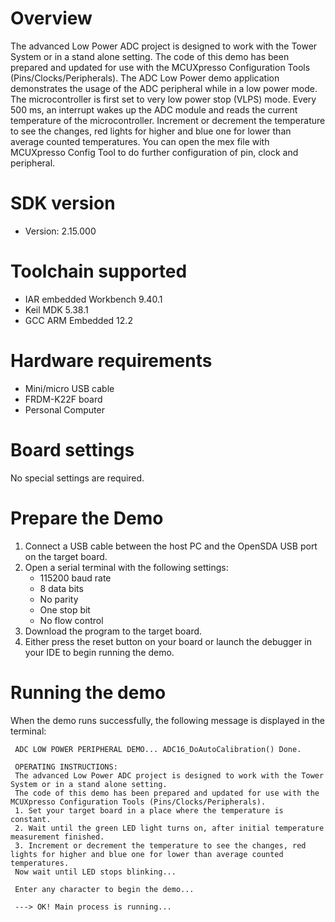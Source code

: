 Overview
========
The advanced Low Power ADC project is designed to work with the Tower System or in a stand alone setting.
The code of this demo has been prepared and updated for use with the MCUXpresso Configuration Tools (Pins/Clocks/Peripherals).
The ADC Low Power demo application demonstrates the usage of the ADC peripheral while in a low power mode. The
microcontroller is first set to very low power stop (VLPS) mode. Every 500 ms, an interrupt wakes up the ADC module and
reads the current temperature of the microcontroller. Increment or decrement the temperature to see the changes, red lights
for higher and blue one for lower than average counted temperatures. You can open the mex file with MCUXpresso Config Tool to 
do further configuration of pin, clock and peripheral.


SDK version
===========
- Version: 2.15.000

Toolchain supported
===================
- IAR embedded Workbench  9.40.1
- Keil MDK  5.38.1
- GCC ARM Embedded  12.2

Hardware requirements
=====================
- Mini/micro USB cable
- FRDM-K22F board
- Personal Computer

Board settings
==============
No special settings are required.

Prepare the Demo
================
1.  Connect a USB cable between the host PC and the OpenSDA USB port on the target board.
2.  Open a serial terminal with the following settings:
    - 115200 baud rate
    - 8 data bits
    - No parity
    - One stop bit
    - No flow control
3.  Download the program to the target board.
4.  Either press the reset button on your board or launch the debugger in your IDE to begin running the demo.

Running the demo
================
When the demo runs successfully, the following message is displayed in the terminal:

~~~~~~~~~~~~~~~~~~~~~~~~~~~~~~~~~~~~~~~~~~~~~~~~~~~~~~~~~~~~~~~~~~~~~~~
 ADC LOW POWER PERIPHERAL DEMO... ADC16_DoAutoCalibration() Done.

 OPERATING INSTRUCTIONS:
 The advanced Low Power ADC project is designed to work with the Tower System or in a stand alone setting.
 The code of this demo has been prepared and updated for use with the MCUXpresso Configuration Tools (Pins/Clocks/Peripherals).
 1. Set your target board in a place where the temperature is constant.
 2. Wait until the green LED light turns on, after initial temperature measurement finished.
 3. Increment or decrement the temperature to see the changes, red lights for higher and blue one for lower than average counted temperatures.
 Now wait until LED stops blinking...

 Enter any character to begin the demo...

 ---> OK! Main process is running...

~~~~~~~~~~~~~~~~~~~~~~~~~~~~~~~~~~~~~~~~~~~~~~~~~~~~~~~~~~~~~~~~~~~~~~~~~

